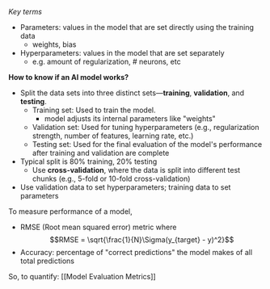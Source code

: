 *Key terms*
- Parameters: values in the model that are set directly using the training data
	- weights, bias
- Hyperparameters: values in the model that are set separately
	- e.g. amount of regularization, # neurons, etc

**How to know if an AI model works?**
- Split the data sets into three distinct sets—**training**, **validation**, and **testing**.
	- Training set: Used to train the model.
		- model adjusts its internal parameters like "weights"
	- Validation set: Used for tuning hyperparameters (e.g., regularization strength, number of features, learning rate, etc.)
	- Testing set: Used for the final evaluation of the model's performance after training and validation are complete
- Typical split is 80% training, 20% testing
	- Use **cross-validation**, where the data is split into different test chunks (e.g., 5-fold or 10-fold cross-validation)
- Use validation data to set hyperparameters; training data to set parameters

To measure performance of a model,
- RMSE (Root mean squared error) metric where $$RMSE = \sqrt{\frac{1}{N}\Sigma(y_{target} - y)^2}$$
- Accuracy: percentage of "correct predictions" the model makes of all total predictions

So, to quantify: [[Model Evaluation Metrics]]